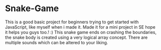 # Snake-Game
This is a good basic project for beginners trying to get started with JavaScript, like myself when i made it. Made it for a mini project in SE hope it helps you guys too.! :) 
This snake game ends on crashing the boundaries, the snake body is created using a very logical array concept. There are multiple sounds which can be altered to your liking.
